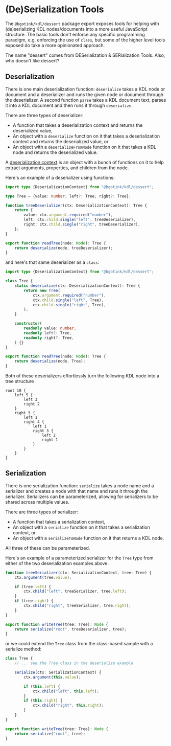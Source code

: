 # (De)Serialization Tools

The `@bgotink/kdl/dessert` package export exposes tools for helping with (de)serializing KDL nodes/documents into a more useful JavaScript structure.
The basic tools don't enforce any specific programming paradigm, e.g. enforcing the use of `class`, but some of the higher level tools exposed do take a more opinionated approach.

The name "dessert" comes from DESerialization & SERialization Tools.
Also, who doesn't like dessert?

## Deserialization

There is one main deserialization function: `deserialize` takes a KDL node or document and a deserializer and runs the given node or document through the deserializer.
A second function `parse` takes a KDL document text, parses it into a KDL document and then runs it through `deserialize`.

There are three types of deserializer:

- A function that takes a deserialization context and returns the deserialized value,
- An object with a `deserialize` function on it that takes a deserialization context and returns the deserialized value, or
- An object with a `deserializeFromNode` function on it that takes a KDL node and returns the deserialized value.

A [deserialization context](./reference/dessert/index.md#deserializationcontext) is an object with a bunch of functions on it to help extract arguments, properties, and children from the node.

Here's an example of a deserializer using functions:

```ts
import type {DeserializationContext} from "@bgotink/kdl/dessert";

type Tree = {value: number; left?: Tree; right?: Tree};

function treeDeserializer(ctx: DeserializationContext): Tree {
	return {
		value: ctx.argument.required("number"),
		left: ctx.child.single("left", treeDeserializer),
		right: ctx.child.single("right", treeDeserializer),
	};
}

export function readTree(node: Node): Tree {
	return deserialize(node, treeDeserializer);
}
```

and here's that same deserializer as a `class`:

```ts
import type {DeserializationContext} from "@bgotink/kdl/dessert";

class Tree {
	static deserialize(ctx: DeserializationContext): Tree {
		return new Tree(
			ctx.argument.required("number"),
			ctx.child.single("left", Tree),
			ctx.child.single("right", Tree),
		);
	}

	constructor(
		readonly value: number,
		readonly left?: Tree,
		readonly right?: Tree,
	) {}
}

export function readTree(node: Node): Tree {
	return deserialize(node, Tree);
}
```

Both of these deserializers effortlessly turn the following KDL node into a tree structure

```kdl
root 10 {
	left 5 {
		left 3
		right 2
	}
	right 5 {
		left 1
		right 4 {
			left 1
			right 3 {
				left 2
				right 1
			}
		}
	}
}
```

## Serialization

There is one serialization function: `serialize` takes a node name and a serializer and creates a node with that name and runs it through the serializer.
Serializers can be parameterized, allowing for serializers to be shared across multiple values.

There are three types of serializer:

- A function that takes a serialization context,
- An object with a `serialize` function on it that takes a serialization context, or
- An object with a `serializeToNode` function on it that returns a KDL node.

All three of these can be parameterized.

Here's an example of a parameterized serializer for the `Tree` type from either of the two deserialization examples above.

```ts
function treeSerializer(ctx: SerializationContext, tree: Tree) {
	ctx.argument(tree.value);

	if (tree.left) {
		ctx.child("left", treeSerializer, tree.left);
	}
	if (tree.right) {
		ctx.child("right", treeSerializer, tree.right);
	}
}

export function writeTree(tree: Tree): Node {
	return serialize("root", treeDeserializer, tree);
}
```

or we could extend the `Tree` class from the class-based sample with a serialize method:

```ts
class Tree {
	// ... see the Tree class in the deserialize example

	serialize(ctx: SerializationContext) {
		ctx.argument(this.value);

		if (this.left) {
			ctx.child("left", this.left);
		}
		if (this.right) {
			ctx.child("right", this.right);
		}
	}
}

export function writeTree(tree: Tree): Node {
	return serialize("root", tree);
}
```
